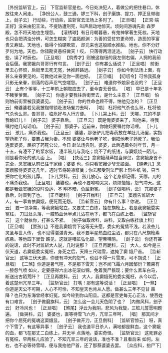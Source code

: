 ［外扮监斩官上，云］
    下官监斩官是也。今日处决犯人，着做公的把住巷口，休放往来人闲走。
［净扮公人，鼓三通，锣三下科，刽子磨旗、提刀、押正旦带枷上，刽子云］
    行动些，行动些，监斩官去法场上多时了。
［正旦唱］
【正宫·端正好】没来由犯王法，不提防遭刑宪，叫声屈动地惊天。顷刻间游魂先赴
森罗殿，怎不将天地也生埋怨。
【滚绣球】有日月朝暮悬，有鬼神掌著生死权。天地也只合把清浊分辨，可怎生糊突
了盗跖颜渊：为善的受贫穷更命短，造恶的享富贵又寿延。天地也，做得个怕硬欺软，
却元来也这般顺水推船。地也，你不分好歹何为地。天也，你错勘贤愚枉做天！哎，
只落得两泪涟涟。
［刽子云］
    快行动些，误了时辰也。
［正旦唱］
【倘秀才】则被这枷纽的我左侧右偏，人拥的我前合后偃。我窦娥向哥哥行有句言。
    ［刽子云］
    你有甚么话说？
    ［正旦唱］
前街里去心怀恨，后街里去死无冤，休推辞路远。
［刽子云］
    你如今到法场上面，有甚么亲眷要见的，可教他过来见你一面也好。
［正旦唱］
【叨叨令】可怜我孤身只影无亲眷，则落的吞声忍气空嗟怨。
    ［刽子云］
    难道你爷娘家也没的？
    ［正旦云］
    止有个爹爹，十三年前上朝取应去了，至今杳无音信。
    ［唱］
早已是十年多不睹爹爹面。
    ［刽子云］
    你适才要我往后街里去，是什么主意？
    ［正旦唱］
怕则怕前街里被我婆婆见。
    ［刽子云］
    你的性命也顾不得，怕他见怎的？
    ［正旦云］俺婆婆若见我披枷带锁赴法场餐刀去呵，
    ［唱］
枉将他气杀也么哥，枉将他气杀也么哥。告哥哥，临危好与人行方便。
［卜儿哭上科，云］
    天哪，兀的不是我媳妇儿！
［刽子云］
    婆子靠后。
［正旦云］
    既是俺婆婆来了，叫他来，待我嘱付他几句话咱。
［刽子云］
    那婆子，近前来，你媳妇要嘱付你话哩。
［卜儿云］
    孩儿，痛杀我也。
［正旦云］
    婆婆，那张驴儿把毒药放在羊肚儿汤里，实指望药死了你，要霸占我为妻。不想
    婆婆让与他老子吃，倒把他老子药死了。我怕连累婆婆，屈招了药死公公，今日
    赴法场典刑。婆婆，此后遇着冬时年节，月一十五，有瀽不了的浆水饭，
    瀽半碗儿与我吃；烧不了的纸钱，与窦娥烧一陌儿。则是看你死的孩儿面
    上。
    ［唱］
【快活三】念窦娥葫芦提当罪愆，念窦娥身首不完全，念窦娥从前已往干家缘；婆婆
也，你只看窦娥少爷无娘面。
【鲍老儿】念窦娥服侍婆婆这几年，遇时节将碗凉浆奠；你去那受刑法尸骸上烈些纸
钱，只当把你亡化的孩儿荐。
    ［卜儿哭科，云］
    孩儿放心，这个老身都记得。天哪，兀的不痛杀我也。
    ［正旦唱］
婆婆也，再也不要啼啼哭哭，烦烦恼恼，怨气冲天。这都是我做窦娥的没时没运，不
明不暗，负屈衔冤。
［刽子做喝科，云］
    兀那婆子靠后，时辰到了也。
［正旦跪科］
［刽子开枷科］
［正旦云］
    窦娥告监斩大人，有一事肯依窦娥，便死而无怨。
［监斩官云］
    你有什么事？你说。
［正旦云］
    要一领净席，等我窦娥站立，又要丈二白练，挂在旗枪上。若是我窦娥委实冤枉，
    刀过处头落，一腔热血休半点儿沾在地下，都飞在白练上者。
［监斩官云］
    这个就依你，打甚么不紧。
［刽子做取席科，站科，又取白练挂旗上科］
［正旦唱］
【耍孩儿】不是我窦娥罚下这等无头愿，委实的冤情不浅。若没些儿灵圣与世人传，
也不见得湛湛青天。我不要半星热血红尘洒，都只在八尺旗枪素练悬。等他四下里皆
瞧见，这就是咱苌弘化碧，望帝啼鹃。
［刽子云］
    你还有甚的说话，此时不对监斩大人说，几时说那？
［正旦再跪科，云］
    大人，如今是三伏天道，若窦娥委实冤枉，身死之后，天降三尺瑞雪，遮掩了窦
    娥尸首。
［监斩官云］
    这等三伏天道，你便有冲天的怨气，也召不得一片雪来，可不胡说！
［正旦唱］
【二煞】你道是暑气暄，不是那下雪天；岂不闻飞霜六月因邹衍？若果有一腔怨气喷
如火，定要感得六出冰花滚似锦，免着我尸骸现；要什么素车白马，断送出古陌荒阡？
［正旦再跪科，云］
    大人，我窦娥死的委实冤枉，从今以后，着这楚州亢旱三年。
［监斩官云］
    打嘴！那有这等说话！
［正旦唱］
【一煞】你道是天公不可期，人心不可怜，不知皇天也肯从人愿。做甚么三年不见甘
霖降？也只为东海曾经孝妇冤。如今轮到你山阳县。这都是官吏每无心正法，使百姓
有口难言。
［刽子做磨旗科，云］
    怎么这一会儿天色阴了也？
［内做风科，刽子云］
    好冷风也！
［正旦唱］
【煞尾】浮云为我阴，悲风为我旋，三桩儿誓愿明题遍。
    ［做哭科，云］
    婆婆也，直等待雪飞六月，亢旱三年呵，
    ［唱］
那其间才把你个屈死的冤魂这窦娥显。
［刽子做开刀，正旦倒科］
［监斩官惊云］
    呀，真个下雪了，有这等异事！
［刽子云］
    我也道平日杀人，满地都是鲜血，这个窦娥的血，都飞在那丈二白练上，并无半
    点落地，委实奇怪。
［监斩官云］
    这死罪必有冤枉，早两桩儿应验了，不知亢旱三年的说话，准也不准？且看后来
    如何。左右，也不必等待雪晴，便与我抬他尸首，还了那蔡婆婆去罢。
    ［众应科，抬尸下］